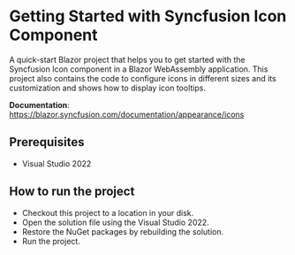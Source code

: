 # Getting Started with Syncfusion Icon Component

A quick-start Blazor project that helps you to get started with the Syncfusion Icon component in a Blazor WebAssembly application. This project also contains the code to configure icons in different sizes and its customization and shows how to display icon tooltips.

**Documentation**: https://blazor.syncfusion.com/documentation/appearance/icons

## Prerequisites

* Visual Studio 2022

## How to run the project

* Checkout this project to a location in your disk.
* Open the solution file using the Visual Studio 2022.
* Restore the NuGet packages by rebuilding the solution.
* Run the project.
